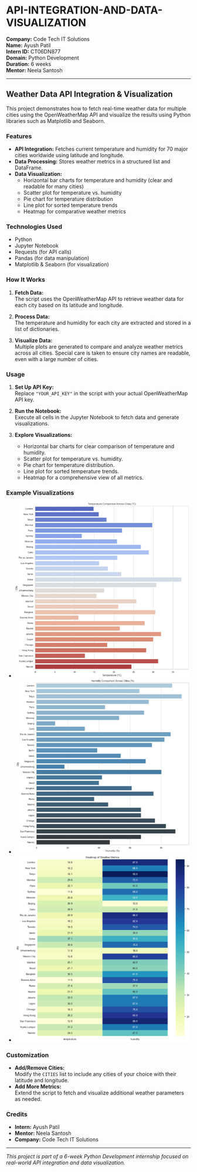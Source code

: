 # API-INTEGRATION-AND-DATA-VISUALIZATION

**Company:** Code Tech IT Solutions  
**Name:** Ayush Patil  
**Intern ID:** CT06DN877  
**Domain:** Python Development  
**Duration:** 6 weeks  
**Mentor:** Neela Santosh  

---

## Weather Data API Integration & Visualization

This project demonstrates how to fetch real-time weather data for multiple cities using the OpenWeatherMap API and visualize the results using Python libraries such as Matplotlib and Seaborn.

### Features

- **API Integration:** Fetches current temperature and humidity for 70 major cities worldwide using latitude and longitude.
- **Data Processing:** Stores weather metrics in a structured list and DataFrame.
- **Data Visualization:** 
  - Horizontal bar charts for temperature and humidity (clear and readable for many cities)
  - Scatter plot for temperature vs. humidity
  - Pie chart for temperature distribution
  - Line plot for sorted temperature trends
  - Heatmap for comparative weather metrics

### Technologies Used

- Python
- Jupyter Notebook
- Requests (for API calls)
- Pandas (for data manipulation)
- Matplotlib & Seaborn (for visualization)

### How It Works

1. **Fetch Data:**  
   The script uses the OpenWeatherMap API to retrieve weather data for each city based on its latitude and longitude.

2. **Process Data:**  
   The temperature and humidity for each city are extracted and stored in a list of dictionaries.

3. **Visualize Data:**  
   Multiple plots are generated to compare and analyze weather metrics across all cities. Special care is taken to ensure city names are readable, even with a large number of cities.

### Usage

1. **Set Up API Key:**  
   Replace `"YOUR_API_KEY"` in the script with your actual OpenWeatherMap API key.

2. **Run the Notebook:**  
   Execute all cells in the Jupyter Notebook to fetch data and generate visualizations.

3. **Explore Visualizations:**  
   - Horizontal bar charts for clear comparison of temperature and humidity.
   - Scatter plot for temperature vs. humidity.
   - Pie chart for temperature distribution.
   - Line plot for sorted temperature trends.
   - Heatmap for a comprehensive view of all metrics.

### Example Visualizations

- ![Temperature Bar Chart Example](w1.PNG)
- ![Humidity Bar Chart Example](w2.PNG)
- ![Heatmap Example](w5.png)

### Customization

- **Add/Remove Cities:**  
  Modify the `CITIES` list to include any cities of your choice with their latitude and longitude.
- **Add More Metrics:**  
  Extend the script to fetch and visualize additional weather parameters as needed.

### Credits

- **Intern:** Ayush Patil  
- **Mentor:** Neela Santosh  
- **Company:** Code Tech IT Solutions

---

*This project is part of a 6-week Python Development internship focused on real-world API integration and data visualization.*

